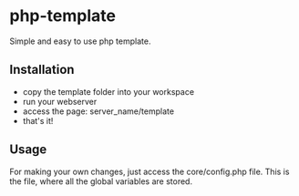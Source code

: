 # php-template
Simple and easy to use php template.

## Installation
* copy the template folder into your workspace
* run your webserver
* access the page: server_name/template
* that's it!

## Usage
For making your own changes, just access the core/config.php file.
This is the file, where all the global variables are stored.
